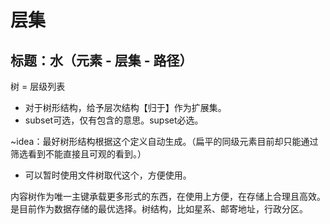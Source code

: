 # 层集

## 标题：水（元素 - 层集 - 路径）

树 = 层级列表

- 对于树形结构，给予层次结构【归于】作为扩展集。
- subset可选，仅有包含的意思。supset必选。

~idea：最好树形结构根据这个定义自动生成。（扁平的同级元素目前却只能通过筛选看到不能直接且可观的看到。）

- 可以暂时使用文件树取代这个，方便使用。

内容树作为唯一主键承载更多形式的东西，在使用上方便，在存储上合理且高效。是目前作为数据存储的最优选择。树结构，比如星系、邮寄地址，行政分区。